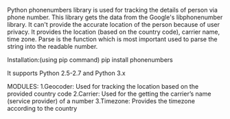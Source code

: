 Python phonenumbers library is used for tracking the details of person via phone number. This library gets the data from the Google's libphonenumber library.
It can't provide the accurate location of the person because of user privacy. It provides the location (based on the country code), carrier name, time zone.
Parse is the function which is most important used to parse the string into the readable number.

Installation:(using pip command) 
pip install phonenumbers

It supports Python 2.5-2.7 and Python 3.x 

MODULES:
1.Geocoder: Used for tracking the location based on the provided country code
2.Carrier: Used for the getting the carrier’s name (service provider) of a number
3.Timezone: Provides the timezone according to the country 
